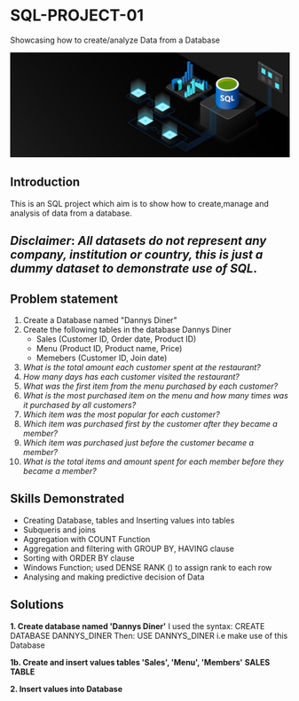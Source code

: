 # SQL-PROJECT-01
Showcasing how to create/analyze Data from a Database

![](SQL_Webpage.jpg)

## Introduction
This is an SQL project which aim is to show how to create,manage and analysis of data from a database. 

**_Disclaimer_**: _All datasets do not represent any company, institution or country, this is just a dummy dataset to demonstrate use of SQL_.
---
## Problem statement
1. Create a Database named "Dannys Diner"
2. Create the following tables in the database Dannys Diner
   -  Sales (Customer ID, Order date, Product ID)
   -  Menu (Product ID, Product name, Price)
   - Memebers (Customer ID, Join date)
3. _What is the total amount each customer spent at the restaurant?_
4. _How many days has each customer visited the restaurant?_
5. _What was the first item from the menu purchased by each customer?_
6. _What is the most purchased item on the menu and how many times was it purchased by all customers?_
7. _Which item was the most popular for each customer?_
8. _Which item was purchased first by the customer after they became a member?_
9. _Which item was purchased just before the customer became a member?_
10. _What is the total items and amount spent for each member before they became a member?_

## Skills Demonstrated
- Creating Database, tables and Inserting values into tables
- Subqueris and joins
- Aggregation with COUNT Function
- Aggregation and filtering with GROUP BY, HAVING clause
- Sorting with ORDER BY clause
- Windows Function; used DENSE RANK () to assign rank to each row
- Analysing and making predictive decision of Data


## Solutions
**1. Create database named 'Dannys Diner'**
I used the syntax: CREATE DATABASE DANNYS_DINER
             Then: USE DANNYS_DINER i.e make use of this Database

**1b. Create and insert values tables 'Sales', 'Menu', 'Members'**
**SALES TABLE**

**2. Insert values into Database**





